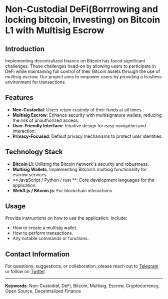 
# Non-Custodial DeFi(Borrrowing and locking bitcoin, Investing) on Bitcoin L1 with Multisig Escrow

## Introduction

Implementing decentralized finance on Bitcoin has faced significant challenges. These challenges head-on by allowing users to participate in DeFi while maintaining full control of their Bitcoin assets through the use of multisig escrow. Our project aims to empower users by providing a trustless environment for transactions.

## Features

- **Non-Custodial**: Users retain custody of their funds at all times.
- **Multisig Escrow**: Enhance security with multisignature wallets, reducing the risk of unauthorized access.
- **User-Friendly Interface**: Intuitive design for easy navigation and interaction.
- **Privacy-Focused**: Default privacy mechanisms to protect user identities.

## Technology Stack

- **Bitcoin L1**: Utilizing the Bitcoin network's security and robustness.
- **Multisig Wallets**: Implementing Bitcoin’s multisig functionality for escrow services.
- **JavaScript / Python / rust **: Core development languages for the application.
- **Web3.js / Bitcoin.js**: For blockchain interactions.

## Usage

Provide instructions on how to use the application. Include:
- How to create a multisig wallet.
- How to perform transactions.
- Any notable commands or functions.

## Contact Information

For questions, suggestions, or collaboration, please reach out to [Telegram](https://t.me/jellyfit) or follow on [Twitter](https://twitter.com/savvydev84).

---

**Keywords**: Non-Custodial, DeFi, Bitcoin, Multisig, Escrow, Cryptocurrency, Open Source, Decentralized Finance

